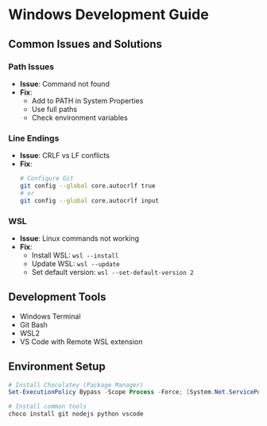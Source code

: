 # Windows Development Guide

## Common Issues and Solutions

### Path Issues
- **Issue**: Command not found
- **Fix**: 
  - Add to PATH in System Properties
  - Use full paths
  - Check environment variables

### Line Endings
- **Issue**: CRLF vs LF conflicts
- **Fix**: 
  ```bash
  # Configure Git
  git config --global core.autocrlf true
  # or
  git config --global core.autocrlf input
  ```

### WSL
- **Issue**: Linux commands not working
- **Fix**: 
  - Install WSL: `wsl --install`
  - Update WSL: `wsl --update`
  - Set default version: `wsl --set-default-version 2`

## Development Tools
- Windows Terminal
- Git Bash
- WSL2
- VS Code with Remote WSL extension

## Environment Setup
```powershell
# Install Chocolatey (Package Manager)
Set-ExecutionPolicy Bypass -Scope Process -Force; [System.Net.ServicePointManager]::SecurityProtocol = [System.Net.ServicePointManager]::SecurityProtocol -bor 3072; iex ((New-Object System.Net.WebClient).DownloadString('https://community.chocolatey.org/install.ps1'))

# Install common tools
choco install git nodejs python vscode
``` 